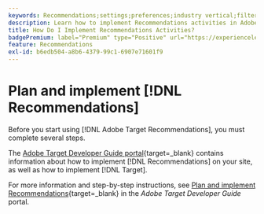 ```yaml
---
keywords: Recommendations;settings;preferences;industry vertical;filter incompatible criteria;default host group;thumb base url;recommendations api token
description: Learn how to implement Recommendations activities in Adobe Target. 
title: How Do I Implement Recommendations Activities?
badgePremium: label="Premium" type="Positive" url="https://experienceleague.adobe.com/docs/target/using/introduction/intro.html?lang=en#premium newtab=true" tooltip="See what's included in Target Premium."
feature: Recommendations
exl-id: b6edb504-a8b6-4379-99c1-6907e71601f9
---
```

# Plan and implement [!DNL Recommendations] 

Before you start using [!DNL Adobe Target Recommendations], you must complete several steps.

The [Adobe Target Developer Guide portal](https://developer.adobe.com/target/){target=_blank} contains information about how to implement [!DNL Recommendations] on your site, as well as how to implement [!DNL Target].

For more information and step-by-step instructions, see [Plan and implement Recommendations](https://developer.adobe.com/target/implement/recommendations/){target=_blank} in the *Adobe Target Developer Guide* portal.
